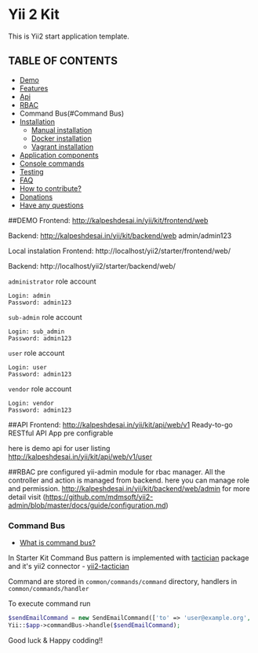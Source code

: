 # Yii 2 Kit

This is Yii2 start application template.

## TABLE OF CONTENTS
- [Demo](#demo)
- [Features](#https://github.com/trntv/yii2-starter-kit#features)
- [Api](#API)
- [RBAC](#RBAC)
- Command Bus(#Command Bus)
- [Installation](docs/installation.md)
    - [Manual installation](docs/installation.md#manual-installation)
    - [Docker installation](docs/installation.md#docker-installation)
    - [Vagrant installation](docs/installation.md#vagrant-installation)
- [Application components](#application-components)
- [Console commands](docs/console.md)
- [Testing](docs/testing.md)
- [FAQ](docs/faq.md)
- [How to contribute?](#how-to-contribute)
- [Donations](#donations)
- [Have any questions](#have-any-questions)

##DEMO
Frontend:
http://kalpeshdesai.in/yii/kit/frontend/web

Backend:
http://kalpeshdesai.in/yii/kit/backend/web
admin/admin123

Local instalation
Frontend:
http://localhost/yii2/starter/frontend/web/

Backend:
http://localhost/yii2/starter/backend/web/

`administrator` role account
```
Login: admin
Password: admin123
```

`sub-admin` role account
```
Login: sub_admin
Password: admin123
```

`user` role account
```
Login: user
Password: admin123
```

`vendor` role account
```
Login: vendor
Password: admin123
```
##API
Frontend:
http://kalpeshdesai.in/yii/kit/api/web/v1
Ready-to-go RESTful API App pre configrable

here is demo api for user listing
http://kalpeshdesai.in/yii/kit/api/web/v1/user

##RBAC
pre configured yii-admin module for rbac manager.
All the controller and action is managed from backend.
here you can manage role and permission.
http://kalpeshdesai.in/yii/kit/backend/web/admin
for more detail visit (https://github.com/mdmsoft/yii2-admin/blob/master/docs/guide/configuration.md)

### Command Bus
- [What is command bus?](http://shawnmc.cool/command-bus)

In Starter Kit Command Bus pattern is implemented with [tactician](https://github.com/thephpleague/tactician) package and 
it's yii2 connector - [yii2-tactician](https://github.com/trntv/yii2-tactician)

Command are stored in ``common/commands/command`` directory, handlers in ``common/commands/handler``

To execute command run
```php
$sendEmailCommand = new SendEmailCommand(['to' => 'user@example.org', 'body' => 'Hello User!']);
Yii::$app->commandBus->handle($sendEmailCommand);
```
Good luck & Happy codding!!